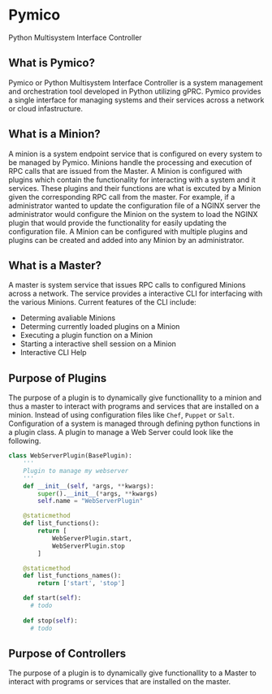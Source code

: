 # Pymico
Python Multisystem Interface Controller

## What is Pymico?
Pymico or Python Multisystem Interface Controller is a system management and orchestration tool developed in Python utilizing gPRC.
Pymico provides a single interface for managing systems and their services across a network or cloud infastructure.

## What is a Minion?
A minion is a system endpoint service that is configured on every system to be managed by Pymico. Minions handle the processing and execution of RPC calls that are issued from the Master. A Minion is configured with plugins which contain the functionality for interacting with a system and it services. These plugins and their functions are what is excuted by a Minion given the corresponding RPC call from the master. For example, if a administrator wanted to update the configuration file of a NGINX server the administrator would configure the Minion on the system to load the NGINX plugin that would provide the functionality for easily updating the configuration file. A Minion can be configured with multiple plugins and plugins can be created and added into any Minion by an administrator. 

## What is a Master?

A master is system service that issues RPC calls to configured Minions across a network. The service provides a interactive CLI for interfacing with the various Minions. Current features of the CLI include:

- Determing avaliable Minions
- Determing currently loaded plugins on a Minion
- Executing a plugin function on a Minion 
- Starting a interactive shell session on a Minion
- Interactive CLI Help

## Purpose of Plugins

The purpose of a plugin is to dynamically give functionallity to a 
minion and thus a master to interact with programs and services that
are installed on a minion. Instead of using configuration files like `Chef`, `Puppet` or `Salt`. Configuration of a system is managed through defining python functions in a plugin class. A plugin to manage a Web Server could look like the following.

```python 
class WebServerPlugin(BasePlugin):
    '''
    Plugin to manage my webserver
    '''
    def __init__(self, *args, **kwargs):
        super().__init__(*args, **kwargs)
        self.name = "WebServerPlugin"

    @staticmethod
    def list_functions():
        return [
            WebServerPlugin.start,
            WebServerPlugin.stop 
        ]

    @staticmethod
    def list_functions_names():
        return ['start', 'stop']

    def start(self):
      # todo
    
    def stop(self):
      # todo

```

## Purpose of Controllers

The purpose of a plugin is to dynamically give functionallity to a 
Master to interact with programs or services that are installed on the master.
